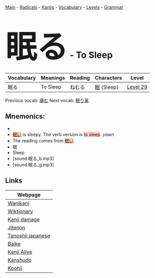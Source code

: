 <style> bigfont {font-size: 100px}</style>
[Main](../README.md) -
[Radicals](../radicals.md) -
[Kanjis](../kanjis.md) -
[Vocabulary](../vocabulary.md) -
[Levels](../levels.md) -
[Grammar](../grammar.md)
# <bigfont> 眠る</bigfont> - To Sleep 

| Vocabulary | Meanings | Reading | Characters | Level |
| --- | --- | --- | --- | --- |
| 眠る | To Sleep | ねむる |  [眠](../kanjis/眠.md) (Sleep) | [Level 29](../levels/wk_level29.md) |

Previous vocab: [痛む](痛む.md) Next vocab: [眠り薬](眠り薬.md) 

## Mnemonics:

* 
* <span style="background-color:#fed8b1"> [眠い](https://jisho.org/search/眠い)</span> is sleepy. The verb version is <span style="background-color:#ffcccb"> to sleep</span>. *yawn*
* The reading comes from <span style="background-color:#fed8b1"> [眠い](https://jisho.org/search/眠い)</span>.
* 眠
* Sleep
* [sound:眠る_b.mp3]
* [sound:眠る_g.mp3]


## Links 

| Webpage |
| --- |
| [Wanikani          ](https://www.wanikani.com/kanji/眠る) |
| [Wiktionary        ](https://en.wiktionary.org/wiki/眠る) |
| [Kanji damage      ](http://www.kanjidamage.com/kanji/search?utf8=✓&q=眠る) |
| [Jitenon           ](https://jitenon.com/kanji/眠る) |
| [Tanoshii japanese ](https://www.tanoshiijapanese.com/dictionary/kanji.cfm?k=眠る) |
| [Baike             ](https://baike.baidu.com/item/眠る) |
| [Kanji Alive       ](https://app.kanjialive.com/眠る) |
| [Kanshudo          ](https://www.kanshudo.com/searchmn?q=眠る) |
| [Koohii            ](https://kanji.koohii.com/study/kanji/眠る) |
